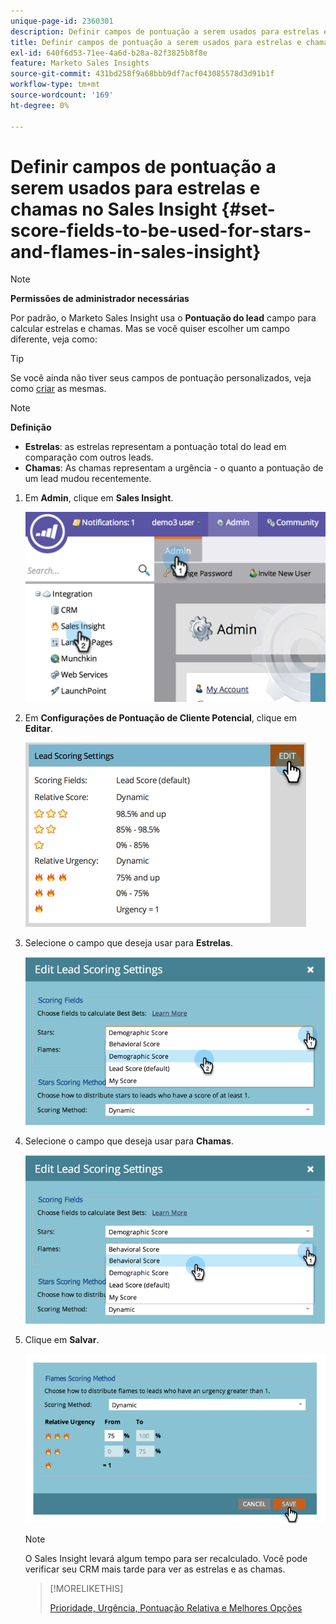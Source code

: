 ```yaml
---
unique-page-id: 2360301
description: Definir campos de pontuação a serem usados para estrelas e chamas no Sales Insight - Documentação do Marketo - Documentação do produto
title: Definir campos de pontuação a serem usados para estrelas e chamas no Sales Insight
exl-id: 640f6d53-71ee-4a6d-b28a-82f3825b8f8e
feature: Marketo Sales Insights
source-git-commit: 431bd258f9a68bbb9df7acf043085578d3d91b1f
workflow-type: tm+mt
source-wordcount: '169'
ht-degree: 0%

---
```


# Definir campos de pontuação a serem usados para estrelas e chamas no Sales Insight {#set-score-fields-to-be-used-for-stars-and-flames-in-sales-insight}

>[!NOTE]
>
>**Permissões de administrador necessárias**

Por padrão, o Marketo Sales Insight usa o **Pontuação do lead** campo para calcular estrelas e chamas. Mas se você quiser escolher um campo diferente, veja como:

>[!TIP]
>
>Se você ainda não tiver seus campos de pontuação personalizados, veja como [criar](/help/marketo/product-docs/administration/field-management/create-a-custom-field-in-marketo.md) as mesmas.

>[!NOTE]
>
>**Definição**
>
>* **Estrelas**: as estrelas representam a pontuação total do lead em comparação com outros leads.
>* **Chamas**: As chamas representam a urgência - o quanto a pontuação de um lead mudou recentemente.
>

1. Em **Admin**, clique em **Sales Insight**.

   ![](assets/image2014-9-16-13-3a27-3a19.png)

1. Em **Configurações de Pontuação de Cliente Potencial**, clique em **Editar**.

   ![](assets/image2014-9-16-13-3a27-3a33.png)

1. Selecione o campo que deseja usar para **Estrelas**.

   ![](assets/image2014-9-16-13-3a27-3a45.png)

1. Selecione o campo que deseja usar para **Chamas**.

   ![](assets/image2014-9-16-13-3a28-3a1.png)

1. Clique em **Salvar**.

   ![](assets/image2014-9-16-13-3a28-3a18.png)

   >[!NOTE]
   >
   >O Sales Insight levará algum tempo para ser recalculado. Você pode verificar seu CRM mais tarde para ver as estrelas e as chamas.

   >[!MORELIKETHIS]
   >
   >[Prioridade, Urgência, Pontuação Relativa e Melhores Opções](/help/marketo/product-docs/marketo-sales-insight/msi-for-salesforce/features/stars-and-flames/priority-urgency-relative-score-and-best-bets.md)

